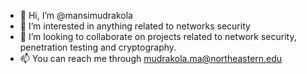 - 👋 Hi, I’m @mansimudrakola
- 👀 I’m interested in anything related to networks security
- 💞️ I’m looking to collaborate on projects related to network security, penetration testing and cryptography.
- 📫 You can reach me through mudrakola.ma@northeastern.edu

<!---
mansimudrakola/mansimudrakola is a ✨ special ✨ repository because its `README.md` (this file) appears on your GitHub profile.
You can click the Preview link to take a look at your changes.
--->
